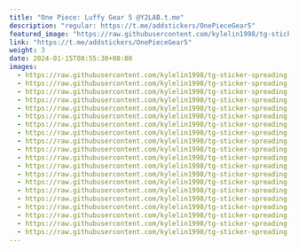 ```yaml
---
title: "One Piece: Luffy Gear 5 @Y2LAB.t.me"
description: "regular: https://t.me/addstickers/OnePieceGear5"
featured_image: "https://raw.githubusercontent.com/kylelin1998/tg-sticker-spreading-worldwide-images/main/img/06ad8936-535d-44c7-8ce8-a0f243fd3762.jpg"
link: "https://t.me/addstickers/OnePieceGear5"
weight: 3
date: 2024-01-15T08:55:30+08:00
images:
  - https://raw.githubusercontent.com/kylelin1998/tg-sticker-spreading-worldwide-images/main/img/06ad8936-535d-44c7-8ce8-a0f243fd3762.jpg
  - https://raw.githubusercontent.com/kylelin1998/tg-sticker-spreading-worldwide-images/main/img/f5f33179-7072-4117-90a8-0ddd1f88db60.jpg
  - https://raw.githubusercontent.com/kylelin1998/tg-sticker-spreading-worldwide-images/main/img/3863c670-e2ed-4310-abfa-b848c29cdf24.jpg
  - https://raw.githubusercontent.com/kylelin1998/tg-sticker-spreading-worldwide-images/main/img/f655ce7f-5afe-4ec7-b441-b6310d0e32a1.jpg
  - https://raw.githubusercontent.com/kylelin1998/tg-sticker-spreading-worldwide-images/main/img/07ab0939-3220-4faa-a04d-97843c94532b.jpg
  - https://raw.githubusercontent.com/kylelin1998/tg-sticker-spreading-worldwide-images/main/img/dc88f445-66f8-488e-a8f8-9f9561e1fcd2.jpg
  - https://raw.githubusercontent.com/kylelin1998/tg-sticker-spreading-worldwide-images/main/img/6dbf6d61-144f-4a61-b001-f97399a81647.jpg
  - https://raw.githubusercontent.com/kylelin1998/tg-sticker-spreading-worldwide-images/main/img/3f620a22-544e-410a-b594-03691f653a69.jpg
  - https://raw.githubusercontent.com/kylelin1998/tg-sticker-spreading-worldwide-images/main/img/53d36e3c-1d33-436c-8a4f-a4fc268c3386.jpg
  - https://raw.githubusercontent.com/kylelin1998/tg-sticker-spreading-worldwide-images/main/img/84a3d836-244f-4515-8c9a-ddedc8bd7f80.jpg
  - https://raw.githubusercontent.com/kylelin1998/tg-sticker-spreading-worldwide-images/main/img/5110f6df-faf9-48c1-9780-5ad9a2617bd3.jpg
  - https://raw.githubusercontent.com/kylelin1998/tg-sticker-spreading-worldwide-images/main/img/59571191-6233-45ab-a51f-f1e8a403579e.jpg
  - https://raw.githubusercontent.com/kylelin1998/tg-sticker-spreading-worldwide-images/main/img/3bd848ac-ba32-4029-946b-cdda58cb178e.jpg
  - https://raw.githubusercontent.com/kylelin1998/tg-sticker-spreading-worldwide-images/main/img/dcd03462-7e24-482c-8a43-99f179aeb4fa.jpg
  - https://raw.githubusercontent.com/kylelin1998/tg-sticker-spreading-worldwide-images/main/img/f588684d-a22b-494e-8aef-6f9da855236d.jpg
  - https://raw.githubusercontent.com/kylelin1998/tg-sticker-spreading-worldwide-images/main/img/bdf59376-748d-4322-9fd9-8cb4edd69b92.jpg
  - https://raw.githubusercontent.com/kylelin1998/tg-sticker-spreading-worldwide-images/main/img/80b7cc71-a790-4dbe-9958-aed49d586715.jpg
  - https://raw.githubusercontent.com/kylelin1998/tg-sticker-spreading-worldwide-images/main/img/161c824f-9192-4dc6-bf03-107f0f48158f.jpg
  - https://raw.githubusercontent.com/kylelin1998/tg-sticker-spreading-worldwide-images/main/img/63f05bd2-2376-402c-8a89-da1763df2ef1.jpg
  - https://raw.githubusercontent.com/kylelin1998/tg-sticker-spreading-worldwide-images/main/img/3c285489-fdd1-4648-9db1-0fb203ecee1d.jpg
---
```

